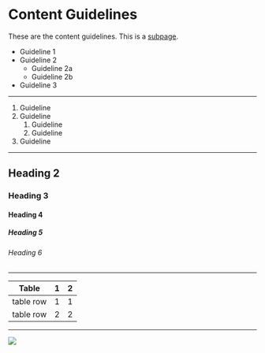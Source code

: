 # Content Guidelines

These are the content guidelines. This is a [subpage](sub/page.html).

* Guideline 1
* Guideline 2
  * Guideline 2a
  * Guideline 2b
* Guideline 3

---

1. Guideline
2. Guideline
    1. Guideline
    2. Guideline
3. Guideline

---

## Heading 2
### Heading 3
#### Heading 4
##### Heading 5
###### Heading 6

---

| Table     | 1 | 2 |
|-----------|---|---|
| table row | 1 | 1 |
| table row | 2 | 2 |

---

![](http://placeimg.com/1600/480)